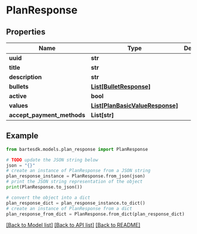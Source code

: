 # PlanResponse


## Properties

Name | Type | Description | Notes
------------ | ------------- | ------------- | -------------
**uuid** | **str** |  | 
**title** | **str** |  | 
**description** | **str** |  | [optional] 
**bullets** | [**List[BulletResponse]**](BulletResponse.md) |  | 
**active** | **bool** |  | 
**values** | [**List[PlanBasicValueResponse]**](PlanBasicValueResponse.md) |  | 
**accept_payment_methods** | **List[str]** |  | 

## Example

```python
from bartesdk.models.plan_response import PlanResponse

# TODO update the JSON string below
json = "{}"
# create an instance of PlanResponse from a JSON string
plan_response_instance = PlanResponse.from_json(json)
# print the JSON string representation of the object
print(PlanResponse.to_json())

# convert the object into a dict
plan_response_dict = plan_response_instance.to_dict()
# create an instance of PlanResponse from a dict
plan_response_from_dict = PlanResponse.from_dict(plan_response_dict)
```
[[Back to Model list]](../README.md#documentation-for-models) [[Back to API list]](../README.md#documentation-for-api-endpoints) [[Back to README]](../README.md)



